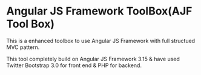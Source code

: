 # Angular JS Framework ToolBox(AJF Tool Box)

This is a enhanced toolbox to use Angular JS Framework with full structued MVC pattern.

This tool completely build on Angular JS Framework 3.15 & have used Twitter Bootstrap 3.0 for front end & PHP for backend.
